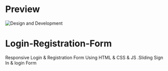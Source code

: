 # Preview

![Design and Development](https://github.com/JunaidShamnad/SignIn-SignUp-Form/blob/main/img/Login%20%26%20Registration%20Form.png)

# Login-Registration-Form

Responsive Login &amp; Registration Form Using HTML &amp; CSS &amp; JS .Sliding Sign In &amp; login Form
